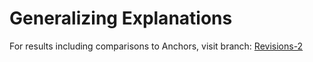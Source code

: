 # Generalizing Explanations
 
For results including comparisons to Anchors, visit branch: [Revisions-2](https://github.com/franciscomateus0119/GExp/tree/Revisions-2)
